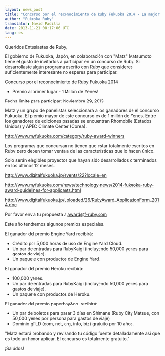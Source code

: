 ```yaml
---
layout: news_post
title: "Concurso por el reconocimiento de Ruby Fukuoka 2014 - La mejor propuesta será elegida por Matz"
author: "Fukuoka Ruby"
translator: David Padilla
date: 2013-11-21 08:17:06 UTC
lang: es
---
```


Queridos Entusiastas de Ruby,

El gobierno de Fukuoka, Japón, en colaboración con "Matz" Matsumoto tiene el gusto
de invitarlos a participar en un concurso de Ruby. Si desarrollaste algún
programa escrito con Ruby que consideres suficientemente interesante no esperes
para participar.

Concurso por el reconocimiento de Ruby Fukuoka 2014
  - Premio al primer lugar - 1 Millón de Yenes!

Fecha límite para participar: Noviembre 29, 2013

Matz y un grupo de panelistas seleccionará a los ganadores de el concurso Fukuoka. El
premio mayor de este concurso es de 1 millón de Yenes. Entre los ganadores de
ediciones pasadas se encuentran Rhomobile (Estados Unidos) y APEC Climate Center (Corea).

http://www.myfukuoka.com/category/ruby-award-winners

Los programas que concursan no tienen que estar totalmente escritos en Ruby pero
deben tomar ventaja de las características que lo hacen único.

Solo serán elegibles proyectos que hayan sido desarrollados o terminados en los
últimos 12 meses.

http://www.digitalfukuoka.jp/events/22?locale=en

http://www.myfukuoka.com/news/technology-news/2014-fukuoka-ruby-award-guidelines-for-applicants.html

http://www.digitalfukuoka.jp/uploaded/26/RubyAward_ApplicationForm_2014.doc

Por favor envía tu propuesta a award@f-ruby.com

Este año tendremos algunos premios especiales.

El ganador del premio Engine Yard recibirá:

- Crédito por 5,000 horas de uso de Engine Yard Cloud.
- Un par de entradas para RubyKaigi (incluyendo 50,000 yenes para gastos de viaje).
- Un paquete con productos de Engine Yard.

El ganador del premio Heroku recibirá:

- 100,000 yenes.
- Un par de entradas para RubyKaigi (incluyendo 50,000 yenes para gastos de viaje).
- Un paquete con productos de Heroku.

El ganador del premio paperboy&co. recibirá:

- Un par de boletos para pasar 3 días en Shimane
(Ruby City Matsue, con 50,000 yenes por persona para gastos de viaje)
- Dominio gTLD (com, net, org, info, biz) gratuito por 10 años.

"Matz estará probando y revisando tu código fuente detalladamente así que
es todo un honor aplicar. El concurso es totalmente gratuito."

¡Salúdos!
